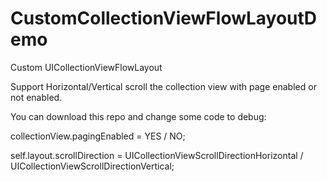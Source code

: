 # CustomCollectionViewFlowLayoutDemo
Custom UICollectionViewFlowLayout

Support Horizontal/Vertical scroll the collection view with page enabled or not enabled.

You can download this repo and change some code to debug:

collectionView.pagingEnabled = YES / NO;


self.layout.scrollDirection = UICollectionViewScrollDirectionHorizontal / UICollectionViewScrollDirectionVertical;

